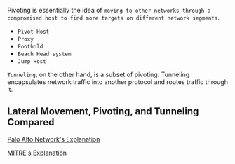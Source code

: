 
Pivoting is essentially the idea of `moving to other networks through a compromised host to find more targets on different network segments`.

- `Pivot Host`
- `Proxy`
- `Foothold`
- `Beach Head system`
- `Jump Host`

`Tunneling`, on the other hand, is a subset of pivoting. Tunneling encapsulates network traffic into another protocol and routes traffic through it.

## Lateral Movement, Pivoting, and Tunneling Compared

[Palo Alto Network's Explanation](https://www.paloaltonetworks.com/cyberpedia/what-is-lateral-movement)

[MITRE's Explanation](https://attack.mitre.org/tactics/TA0008/)

